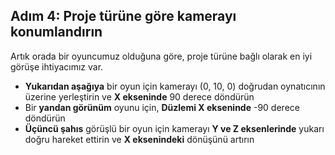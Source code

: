 ## Adım 4: Proje türüne göre kamerayı konumlandırın

Artık orada bir oyuncumuz olduğuna göre, proje türüne bağlı olarak en iyi görüşe ihtiyacımız var.

- **Yukarıdan aşağıya** bir oyun için kamerayı (0, 10, 0) doğrudan oynatıcının üzerine yerleştirin ve **X ekseninde** 90 derece döndürün
- Bir **yandan görünüm** oyunu için, **Düzlemi X ekseninde** -90 derece döndürün
- **Üçüncü şahıs** görüşlü bir oyun için kamerayı **Y ve Z eksenlerinde** yukarı doğru hareket ettirin ve **X eksenindeki** dönüşünü artırın
